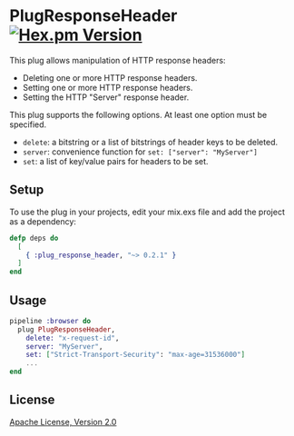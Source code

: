 # PlugResponseHeader [![Hex.pm Version](http://img.shields.io/hexpm/v/plug_response_header.svg)](https://hex.pm/packages/plug_response_header)


This plug allows manipulation of HTTP response headers:

* Deleting one or more HTTP response headers.
* Setting one or more HTTP response headers.
* Setting the HTTP "Server" response header.

This plug supports the following options. At least one option must be specified.

* `delete`: a bitstring or a list of bitstrings of header keys to be deleted.
* `server`: convenience function for `set: ["server": "MyServer"]`
* `set`: a list of key/value pairs for headers to be set.

## Setup

To use the plug in your projects, edit your mix.exs file and add the project as a dependency:

```elixir
defp deps do
  [
    { :plug_response_header, "~> 0.2.1" }
  ]
end
```

## Usage

```elixir
pipeline :browser do
  plug PlugResponseHeader,
    delete: "x-request-id",
    server: "MyServer",
    set: ["Strict-Transport-Security": "max-age=31536000"]
    ...
end
```

## License

[Apache License, Version 2.0](http://www.apache.org/licenses/LICENSE-2.0)
